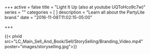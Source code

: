+++
active = false
title = "Light It Up (also at youtube UQToHco9c7w)"
series = ""
categories = [
]
description = "Learn all about the PartyLite brand."
date = "2016-11-08T11:02:15-05:00"

+++

{{< plvid src="LC_Main_Sell_And_Book/Sell/StorySelling/Branding_Video.mp4" poster="images/storyselling.jpg">}}
